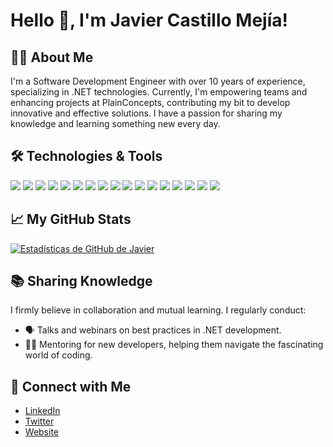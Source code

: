 # Hello 👋, I'm Javier Castillo Mejía!

## 👨‍💻 About Me
I'm a Software Development Engineer with over 10 years of experience, specializing in .NET technologies. Currently, I'm empowering teams and enhancing projects at PlainConcepts, contributing my bit to develop innovative and effective solutions. I have a passion for sharing my knowledge and learning something new every day.

## 🛠️ Technologies & Tools
![](https://img.shields.io/badge/Code-CSharp-informational?style=flat&logo=c-sharp&logoColor=white&color=2bbc8a)
![](https://img.shields.io/badge/Framework-.NET-informational?style=flat&logo=.net&logoColor=white&color=2bbc8a)
![](https://img.shields.io/badge/Tools-VisualStudio-informational?style=flat&logo=visual-studio&logoColor=white&color=2bbc8a)
![](https://img.shields.io/badge/Platform-Azure-informational?style=flat&logo=microsoft-azure&logoColor=white&color=2bbc8a)
![](https://img.shields.io/badge/Platform-GitHub-black?style=flat&logo=github&logoColor=white)
![](https://img.shields.io/badge/Database-SQL-blue?style=flat&logo=microsoft-sql-server&logoColor=white)
![](https://img.shields.io/badge/Database-MongoDB-green?style=flat&logo=mongodb&logoColor=white)
![](https://img.shields.io/badge/Database-Redis-red?style=flat&logo=redis&logoColor=white)
![](https://img.shields.io/badge/Service-AzureServiceBus-blue?style=flat&logo=microsoft-azure&logoColor=white)
![](https://img.shields.io/badge/IDE-VisualStudioCode-blue?style=flat&logo=visual-studio-code&logoColor=white)
![](https://img.shields.io/badge/IDE-Rider-green?style=flat&logo=rider&logoColor=white)
![](https://img.shields.io/badge/Tool-Postman-orange?style=flat&logo=postman&logoColor=white)
![](https://img.shields.io/badge/Chatbot-ChatGPT-blue?style=flat)
![](https://img.shields.io/badge/Tool-Copilot-green?style=flat&logo=github-copilot&logoColor=white)
![](https://img.shields.io/badge/Orchestration-Kubernetes-blue?style=flat&logo=kubernetes&logoColor=white)
![](https://img.shields.io/badge/Management-Rancher-orange?style=flat&logo=rancher&logoColor=white)
![](https://img.shields.io/badge/Container-Docker-blue?style=flat&logo=docker&logoColor=white)


## 📈 My GitHub Stats
[![Estadísticas de GitHub de Javier](https://github-readme-stats.vercel.app/api?username=javiercastillomejia&show_icons=true&theme=radical)](https://github.com/anuraghazra/github-readme-stats)

## 📚 Sharing Knowledge
I firmly believe in collaboration and mutual learning. I regularly conduct:
- 🗣️ Talks and webinars on best practices in .NET development.
- 👨‍🏫 Mentoring for new developers, helping them navigate the fascinating world of coding.

## 🤝 Connect with Me
- [LinkedIn](https://www.linkedin.com/in/javiercastillomejia/)
- [Twitter](https://twitter.com/javicastillo)
- [Website](https://javiercastillomejia.com)

